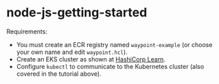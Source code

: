 # node-js-getting-started

Requirements:

- You must create an ECR registry named `waypoint-example` (or choose your own 
name and edit `waypoint.hcl`).
- Create an EKS cluster as shown at 
[HashiCorp Learn](https://learn.hashicorp.com/tutorials/terraform/eks?in=terraform/kubernetes).
- Configure `kubectl` to communicate to the Kubernetes cluster (also covered 
in the tutorial above).
